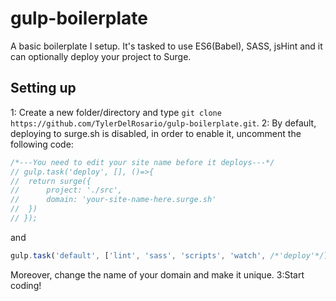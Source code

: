 # gulp-boilerplate
A basic boilerplate I setup. It's tasked to use ES6(Babel), SASS, jsHint and it can optionally deploy your project to Surge.

## Setting up
1: Create a new folder/directory and type ```git clone https://github.com/TylerDelRosario/gulp-boilerplate.git```.
2: By default, deploying to surge.sh is disabled, in order to enable it, uncomment the following code:
```javascript
/*---You need to edit your site name before it deploys---*/
// gulp.task('deploy', [], ()=>{
// 	return surge({
// 		project: './src',
// 		domain: 'your-site-name-here.surge.sh'
// 	})
// });
```

and

```javascript
gulp.task('default', ['lint', 'sass', 'scripts', 'watch', /*'deploy'*/]);
```

Moreover, change the name of your domain and make it unique.
3:Start coding!
